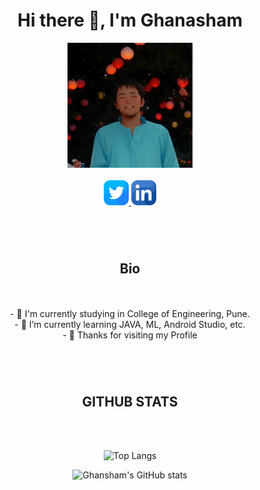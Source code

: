 

 <div id="header" align="center">
 <h1></h1><br>
  <h1> Hi there 👋, I'm Ghanasham </h1>
  
 
 
  <img src="https://github.com/salunkhegr1712/salunkhegr1712/blob/main/ghansham.png" width="200"/> <br>
 <br>
 <a href="https://twitter.com/GhanashamSalun1" target="_blank">
 <img src="https://github.com/salunkhegr1712/salunkhegr1712/blob/main/twitter.png" width="40"/>
</a>
 <a href="https://www.linkedin.com/in/ghanasham-salunkhe-70b607204/" target="_blank">
  <img src="https://github.com/salunkhegr1712/salunkhegr1712/blob/main/linkedin.png" width="40"/>
 </a>
 

 <h1></h1><br><h2>Bio </h2><br>
</div>
<br>
 
 <div align="center">
- 🔭 I'm currently studying in College of Engineering, Pune.<br>
- 🌱 I’m currently learning JAVA, ML, Android Studio, etc.<br>
- 💬 Thanks for visiting my Profile <br>

 <h1></h1><br>
<h2> GITHUB STATS </h2><br>
  
 <br>
 
 ![Top Langs](https://github-readme-stats-git-masterrstaa-rickstaa.vercel.app/api/top-langs/?username=salunkhegr1712&layout=compact&theme=dracula)<br>

 ![Ghansham's GitHub stats](https://github-readme-stats.vercel.app/api?username=salunkhegr1712)

</div>

